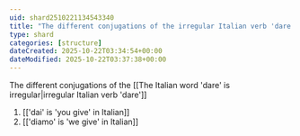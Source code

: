 ```yaml
---
uid: shard2510221134543340
title: "The different conjugations of the irregular Italian verb 'dare'"
type: shard
categories: [structure]
dateCreated: 2025-10-22T03:34:54+00:00
dateModified: 2025-10-22T03:37:38+00:00
---
```

The different conjugations of the [[The Italian word 'dare' is irregular|irregular Italian verb 'dare']]
1. [['dai' is 'you give' in Italian]]
2. [['diamo' is 'we give' in Italian]]